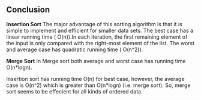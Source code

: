 ## Conclusion
**Insertion Sort**
The major advantage of this sorting algorithm is that it is simple to implement and efficient for smaller data sets. 
The best case has a linear running time ( O(n)).In each iteration, the first remaining element of the input is only compared with the right-most element of the list.
The worst and average case has quadratic running time ( O(n^2)).

**Merge Sort**
In Merge sort both average and worst case has running time O(n*logn).

Insertion sort has running time O(n) for best case, however, the average case is O(n^2) which is greater than 
O(n*logn) (i.e. merge sort). So, merge sort seems to be effecient for all kinds of ordered data.
